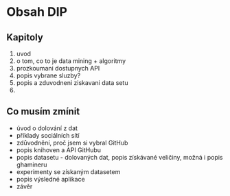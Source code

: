 # Obsah DIP

## Kapitoly

1. uvod
2. o tom, co to je data mining + algoritmy
3. prozkoumani dostupnych API
4. popis vybrane sluzby?
5. popis a zduvodneni ziskavani data setu
6. 

## Co musím zmínit

- úvod o dolování z dat
- příklady sociálních sítí
- zdůvodnění, proč jsem si vybral GitHub
- popis knihoven a API GitHubu
- popis datasetu - dolovaných dat, popis získávané veličiny, možná i popis ghamineru
- experimenty se získaným datasetem
- popis výsledné aplikace
- závěr

